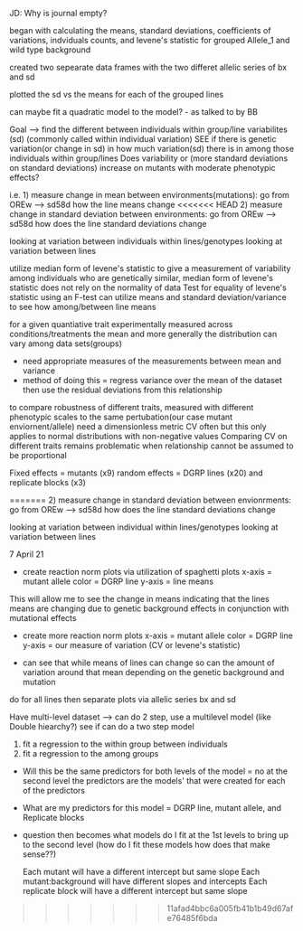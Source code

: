 
JD: Why is journal empty?

began with calculating the means, standard deviations, coefficients of variations, indviduals counts, and levene's statistic for grouped Allele_1 and wild type background

created two sepearate data frames with the two differet allelic series of bx and sd

plotted the sd vs the means for each of the grouped lines

can maybe fit a quadratic model to the model? - as talked to by BB

Goal --> find the different between individuals within group/line variabilites   (sd) (commonly called within individual variation)
SEE if there is genetic variation(or change in sd) in how much variation(sd) there is in among those individuals within group/lines 
Does variability or (more standard deviations on standard deviations) increase on mutants with moderate phenotypic effects? 


i.e. 1) measure change in mean between environments(mutations): go from OREw --> sd58d how the line means change
<<<<<<< HEAD
2) measure change in standard deviation between environments: go from OREw --> sd58d how does the line standard deviations change

looking at variation between individuals within lines/genotypes
looking at variation between lines 

utilize median form of levene's statistic to give a measurement of variability among individuals who are genetically similar, median form of levene's statistic does not rely on the normality of data 
Test for equality of levene's statistic using an F-test
can utilize means and standard deviation/variance to see how among/between line means

for a given quantiative trait experimentally measured across conditions/treatments the mean and more generally the distribution can vary among data sets(groups)
- need appropriate measures of the measurements between mean and variance
- method of doing this = regress variance over the mean of the dataset then use the residual deviations from this relationship 

to compare robustness of different traits, measured with different phenotypic scales to the same pertubation(our case mutant enviornent/allele) need a dimensionless metric
CV often but this only applies to normal distributions with non-negative values 
Comparing CV on different traits remains problematic when relationship cannot be assumed to be proportional 


Fixed effects = mutants (x9)
random effects = DGRP lines (x20) and replicate blocks (x3)

=======
2) measure change in standard deviation between envionrments: go from OREw --> sd58d how does the line standard deviations change

looking at variation between individual within lines/genotypes
looking at variation between lines 


7 April 21

- create reaction norm plots via utilization of spaghetti plots
x-axis = mutant allele
color = DGRP line
y-axis = line means 

This will allow me to see the change in means indicating that the lines means are changing due to genetic background effects in conjunction with mutational effects

- create more reaction norm plots
x-axis = mutant allele
color = DGRP line
y-axis = our measure of variation (CV or levene's statistic)

- can see that while means of lines can change so can the amount of variation around that mean depending on the genetic background and mutation 


do for all lines then separate plots via allelic series bx and sd

Have multi-level dataset --> can do 2 step, use a multilevel model (like Double hiearchy?)
see if can do a two step model

1) fit a regression to the within group between individuals
2) fit a regression to the among groups

- Will this be the same predictors for both levels of the model = no at the second level the predictors are the models' that were created for each of the predictors
- What are my predictors for this model = DGRP line, mutant allele, and Replicate blocks

- question then becomes what models do I fit at the 1st levels to bring up to the second level (how do I fit these models how does that make sense??)

  Each mutant will have a different intercept but same slope
  Each mutant:background will have different slopes and intercepts
  Each replicate block will have a different intercept but same slope

>>>>>>> 11afad4bbc6a005fb41b1b49d67afe76485f6bda

